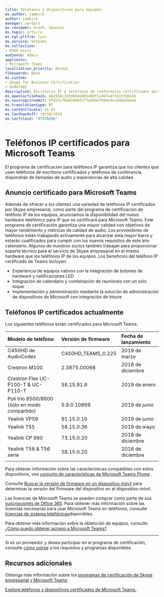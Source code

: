 ```yaml
---
title: Teléfonos y dispositivos para equipos
ms.author: jambirk
author: jambirk
manager: serdars
ms.reviewer: dvank, kponnus
ms.topic: article
ms.tgt.pltfrm: lync
ms.service: msteams
ms.collection:
- M365-voice
audience: Admin
appliesto:
- Microsoft Teams
localization_priority: Normal
f1keywords: None
ms.custom:
- Skype for Business Certification
- dn947482
description: Escritorio IP y teléfonos de conferencia certificados para Microsoft Teams
ms.openlocfilehash: 6025b8c3d3db84e085489f52407e4fc63f39b2eb
ms.sourcegitcommit: 9fd23cf0e03dd8fcf7ed04ef09dcdac048ebb44a
ms.translationtype: MT
ms.contentlocale: es-ES
ms.lasthandoff: 10/18/2019
ms.locfileid: "37570206"
---
```

# <a name="ip-phones-certified-for-microsoft-teams"></a>Teléfonos IP certificados para Microsoft Teams

El programa de certificación para teléfonos IP garantiza que los clientes que usen teléfonos de escritorio certificados y teléfonos de conferencia dispondrán de llamadas de audio y experiencias de alta calidad.

## <a name="announcing-certified-for-microsoft-teams"></a>Anuncio certificado para Microsoft Teams

Además de ofrecer a los clientes una variedad de teléfonos IP certificados por Skype empresarial, como parte del programa de certificación de teléfono IP de los equipos, anunciamos la disponibilidad del nuevo hardware telefónico para IP que se certificará para Microsoft Teams. Este programa de certificación garantiza una mayor calidad con objetivos de mayor rendimiento y métricas de calidad de audio. Los proveedores de teléfonos están trabajando activamente para alcanzar esta mayor barra y estarán cualificados para cumplir con los nuevos requisitos de este año calendario. Algunos de nuestros socios también trabajan para proporcionar soporte técnico para el servicio de Skype empresarial en el mismo hardware que los teléfonos IP de los equipos. Los beneficios del teléfono IP certificado de Teams incluyen:

- Experiencia de equipos nativos con la integración de botones de hardware y notificaciones LED
- Integración de calendario y combinación de reuniones con un solo toque
- Implementación y administración mediante la solución de administración de dispositivos de Microsoft con integración de Intune

## <a name="currently-certified-ip-phones"></a>Teléfonos IP certificados actualmente

Los siguientes teléfonos están certificados para Microsoft Teams:

|Modelo de teléfono|Versión de firmware|Fecha de lanzamiento |
|:---|:---|:---|
|C450HD de AudioCodes | C450HD_TEAMS_0.225 | 2019 de marzo|
|Crestron M100|2.3875.00068|2018 de diciembre|
|Crestron Flex UC-P100-T & UC-P110-T  | 58.15.91.6 |2019 de enero|
|Poli trío 8500/8800 (solo en modo compartido)| 5.9.0.10869|2019 de junio|
|Yealink VP59 | 91.15.0.16 |2019 de junio|
|Yealink T55 | 58.15.0.36 |2019 de mayo|
|Yealink CP 960 |73.15.0.20|2018 de diciembre|
|Yealink T58 & T56 serie |58.15.0.20|2018 de diciembre|
||||

Para obtener información sobre las características compatibles con estos dispositivos, vea [conjunto de características de Microsoft Teams Phone](/MicrosoftTeams/phones-for-teams#microsoft-teams-phones-feature-set) .

Consulte [Buscar la versión de firmware en un dispositivo móvil](/MicrosoftTeams/phones-for-teams#finding-the-firmware-version-on-a-mobile-device) para determinar la versión del firmware del dispositivo en el dispositivo móvil.

Las licencias de Microsoft Teams se pueden comprar como parte de sus [suscripciones de Office 365](/MicrosoftTeams/Office-365-licensing.md). Para obtener más información sobre las licencias necesarias para usar Microsoft Teams en teléfonos, consulte [licencias de sistema telefónicas](https://products.office.com/microsoft-teams/voice-calling)disponibles.

Para obtener más información sobre la obtención de equipos, consulte [¿Cómo puedo obtener acceso a Microsoft Teams?](https://support.office.com/article/fc7f1634-abd3-4f26-a597-9df16e4ca65b)

* * *

Si es un proveedor y desea participar en el programa de certificación, consulte [cómo unirse](https://docs.microsoft.com/en-us/skypeforbusiness/certification/how-to-join) a los requisitos y programas disponibles.

## <a name="additional-resources"></a>Recursos adicionales

Obtenga más información sobre los [programas de certificación de Skype empresarial y Microsoft Teams](https://docs.microsoft.com/SkypeForBusiness/certification/overview).

[Explore teléfonos y dispositivos certificados de Microsoft Teams.](https://products.office.com/en-us/microsoft-teams/across-devices/devices)

